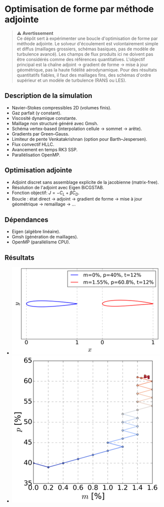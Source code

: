 # Optimisation de forme par méthode adjointe

> ⚠️ **Avertissement**  
> Ce dépôt sert à expérimenter une boucle d'optimisation de forme par méthode adjointe. Le solveur d'écoulement est volontairement simple et diffus (maillages grossiers, schémas basiques, pas de modèle de turbulence avancé). Les champs de flux produits ici ne doivent pas être considérés comme des références quantitatives. L'objectif principal est la chaîne adjoint → gradient de forme → mise à jour géométrique, pas la haute fidélité aérodynamique. Pour des résultats quantitatifs fiables, il faut des maillages fins, des schémas d'ordre supérieur et un modèle de turbulence (RANS ou LES).


## Description de la simulation
- Navier–Stokes compressibles 2D (volumes finis).
- Gaz parfait ($\gamma$ constant).
- Viscosité dynamique constante.
- Maillage non structuré généré avec Gmsh.
- Schéma vertex-based (interpolation cellule → sommet → arête).
- Gradients par Green–Gauss.
- Limiteur de pente Venkatakrishnan (option pour Barth–Jespersen).
- Flux convectif HLLC.
- Avancement en temps RK3 SSP.
- Parallélisation OpenMP.



## Optimisation adjointe
- Adjoint discret sans assemblage explicite de la jacobienne (matrix-free).
- Résolution de l'adjoint avec Eigen BiCGSTAB.
- Fonction objectif: $J = -C_L + \beta C_D$.
- Boucle : état direct → adjoint → gradient de forme → mise à jour géométrique → remaillage → ...


## Dépendances
- Eigen (algèbre linéaire).
- Gmsh (génération de maillages).
- OpenMP (parallélisme CPU).



## Résultats

- ![Évolution de la forme](Figures/Convergence_Evolution_Shape.png)
- ![Évolution de m et p](Figures/Convergence_m_p.png)





